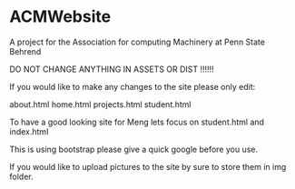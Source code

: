# ACMWebsite
A project for the Association for computing Machinery at Penn State Behrend


DO NOT CHANGE ANYTHING IN ASSETS OR DIST !!!!!!

If you would like to make any changes to the site please only edit:

about.html
home.html
projects.html
student.html 

To have a good looking site for Meng lets focus on student.html and index.html 

This is using bootstrap please give a quick google before you use.

If you would like to upload pictures to the site by sure to store them 
in img folder. 



